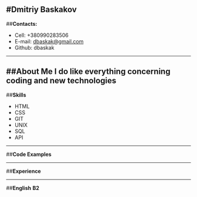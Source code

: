 
#**Dmitriy Baskakov**
------
##**Contacts:**
* Cell: +380990283506
* E-mail: dbaskak@gmail.com
* Github: dbaskak
------
##**About Me**
I do like everything concerning coding and new technologies
------
##**Skills**
* HTML
* CSS
* GIT
* UNIX
* SQL
* API
------
##**Code Examples**

------
##**Experience**

------
##**English**
**B2**
